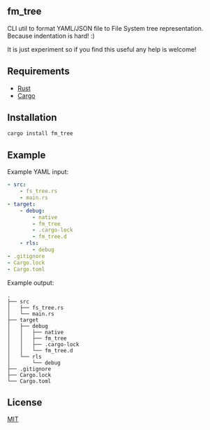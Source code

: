 fm_tree
---

CLI util to format YAML/JSON file to File System tree representation.
Because indentation is hard! :)

It is just experiment so if you find this useful any help is welcome!

## Requirements

- [Rust](https://www.rust-lang.org/en-US/)
- [Cargo](https://crates.io/)

## Installation

`cargo install fm_tree`

## Example

Example YAML input:

```yaml
- src:
    - fs_tree.rs
    - main.rs
- target:
    - debug:
        - native
        - fm_tree
        - .cargo-lock
        - fm_tree.d
    - rls:
        - debug
- .gitignore
- Cargo.lock
- Cargo.toml
```

Example output:

```
.
├── src
│   ├── fs_tree.rs
│   └── main.rs
├── target
│   ├── debug
│   │   ├── native
│   │   ├── fm_tree
│   │   ├── .cargo-lock
│   │   └── fm_tree.d
│   └── rls
│       └── debug
├── .gitignore
├── Cargo.lock
└── Cargo.toml
```

## License

[MIT](./LICENSE.md)

